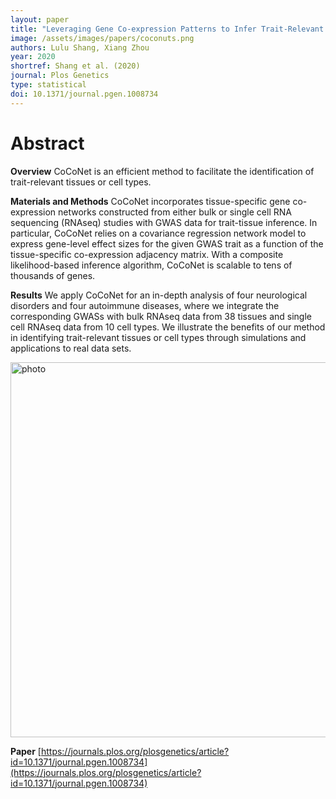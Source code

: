 ```yaml
---
layout: paper
title: "Leveraging Gene Co-expression Patterns to Infer Trait-Relevant Tissues in Genome-wide Association Studies"
image: /assets/images/papers/coconuts.png
authors: Lulu Shang, Xiang Zhou
year: 2020
shortref: Shang et al. (2020) 
journal: Plos Genetics
type: statistical
doi: 10.1371/journal.pgen.1008734
---
```



# Abstract

**Overview**
CoCoNet is an efficient method to facilitate the identification of trait-relevant tissues or cell types. 

**Materials and Methods**
CoCoNet incorporates tissue-specific gene co-expression networks constructed from either bulk or single cell RNA sequencing (RNAseq) studies with GWAS data for trait-tissue inference. In particular, CoCoNet relies on a covariance regression network model to express gene-level effect sizes for the given GWAS trait as a function of the tissue-specific co-expression adjacency matrix. With a composite likelihood-based inference algorithm, CoCoNet is scalable to tens of thousands of genes.

**Results**
We apply CoCoNet for an in-depth analysis of four neurological disorders and four autoimmune diseases, where we integrate the corresponding GWASs with bulk RNAseq data from 38 tissues and single cell RNAseq data from 10 cell types. We illustrate the benefits of our method in identifying trait-relevant tissues or cell types through simulations and applications to real data sets.


<div class="middle">
    <img src="/assets/images/papers/coconetFig1.jpg" alt="photo" width="600"/>
</div>
    
**Paper**
[https://journals.plos.org/plosgenetics/article?id=10.1371/journal.pgen.1008734](https://journals.plos.org/plosgenetics/article?id=10.1371/journal.pgen.1008734)
